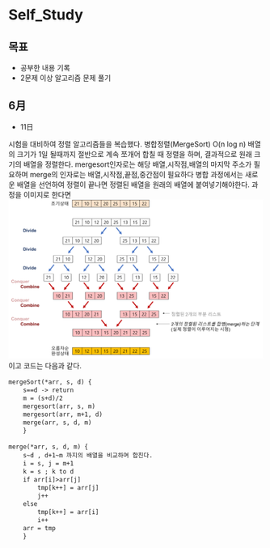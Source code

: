 # Self_Study
## 목표
* 공부한 내용 기록
* 2문제 이상 알고리즘 문제 풀기

## 6月
* 11日

시험을 대비하여 정렬 알고리즘들을 복습했다.
병합정렬(MergeSort) O(n log n)
배열의 크기가 1일 될때까지 절반으로 계속 쪼개어 합칠 때 정렬을 하며, 결과적으로 원래 크기의 배열을 정렬한다.
mergesort인자로는 해당 배열,시작점,배열의 마지막 주소가 필요하며 merge의 인자로는 배열,시작점,끝점,중간점이 필요하다
병합 과정에서는 새로운 배열을 선언하여 정렬이 끝나면 정렬된 배열을 원래의 배열에 붙여넣기해야한다.
과정을 이미지로 한다면
![img](./img/merge-sort.jpg)
이고 코드는 다음과 같다.
```
mergeSort(*arr, s, d) {
    s==d -> return
    m = (s+d)/2
    mergesort(arr, s, m)
    mergesort(arr, m+1, d)
    merge(arr, s, d, m)
    }
	
merge(*arr, s, d, m) {
    s~d , d+1~m 까지의 배열을 비교하며 합친다.
    i = s, j = m+1
    k = s ; k to d
    if arr[i]>arr[j]
        tmp[k++] = arr[j]
        j++
    else
        tmp[k++] = arr[i]
        i++
    arr = tmp
    }
```
